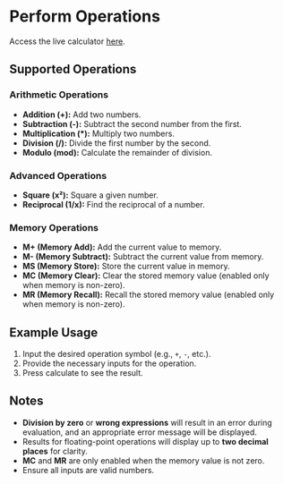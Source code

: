 # Perform Operations

Access the live calculator [here](https://dhruvsimform.github.io/calculator/).

## Supported Operations

### Arithmetic Operations
- **Addition (+):** Add two numbers.
- **Subtraction (-):** Subtract the second number from the first.
- **Multiplication (*):** Multiply two numbers.
- **Division (/):** Divide the first number by the second.
- **Modulo (mod):** Calculate the remainder of division.

### Advanced Operations
- **Square (x²):** Square a given number.
- **Reciprocal (1/x):** Find the reciprocal of a number.

### Memory Operations
- **M+ (Memory Add):** Add the current value to memory.
- **M- (Memory Subtract):** Subtract the current value from memory.
- **MS (Memory Store):** Store the current value in memory.
- **MC (Memory Clear):** Clear the stored memory value (enabled only when memory is non-zero).
- **MR (Memory Recall):** Recall the stored memory value (enabled only when memory is non-zero).

## Example Usage
1. Input the desired operation symbol (e.g., `+`, `-`, etc.).
2. Provide the necessary inputs for the operation.
3. Press calculate to see the result.

## Notes
- **Division by zero** or **wrong expressions** will result in an error during evaluation, and an appropriate error message will be displayed.
- Results for floating-point operations will display up to **two decimal places** for clarity.
- **MC** and **MR** are only enabled when the memory value is not zero.
- Ensure all inputs are valid numbers.
